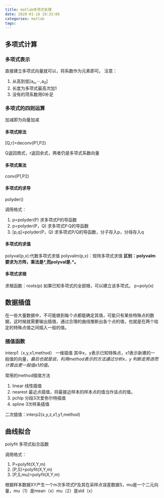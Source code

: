 ```yaml
---
title: matlab多项式处理
date: 2020-01-18 19:33:09
categories: matlab
tags:
---
```


## 多项式计算

### 多项式表示

直接建立多项式向量就可以，将系数作为元素即可。
注意：

1. 从高到低[a<sub>n</sub>,···,a<sub>0</sub>]
2. 长度为多项式最高次加1
3. 没有的项系数用0补足

### 多项式的四则运算

加减即为向量加减

#### 多项式除法

[Q,r]=deconv(P1,P2)

Q返回商式，r返回余式，两者仍是多项式系数向量

#### 多项式乘法

conv(P1,P2)

#### 多项式的求导

polyder()

调用格式：

1. p=polyder(P)  求多项式P的导函数
2. p=polyder(P，Q)  求多项式P·Q的导函数
3. [p,q]=polyder(P，Q)  求多项式P/Q的导函数，分子存入p，分母存入q

#### 多项式的求值

polyval(p,x):代数多项式求值
polyvalm(p,x)：矩阵多项式求值
**区别：polyvalm要求为方阵，乘法是\*,而polyval是.\*。**

#### 多项式求根

求根函数：roots(p)
如果已知多项式的全部根，可以建立该多项式。
p=poly(x)

## 数据插值

在一些大量数据中，不可能做到每个点都能确定其值，可能只有某些特殊点的数据，这时候就需要输出插值，通过合理的曲线推断出各个点的值，也就是在两个给定的特殊点值之间插入一般的值。

### 插值函数

interp1（x,y,x1,method）   一维插值
其中x，y表示已知特殊点，x1表示新建的一般值的向量，*最后也就是说，利用method表示的方法通过分析x，y 判断走势进而计算出更一般值x1的值。*

常用的method插值方法

1. linear 线性插值
2. nearest 最近点插值，将最接近样本的样本点的值当作该点的值。
3. pchip 分段3次爱弥尔特插值
4. spline 3次样条插值

二次插值：interp2(x,y,z,x1,y1,method)

## 曲线拟合

polyfit 多项式拟合函数

调用格式：

1. P=polyfit(X,Y,m)
2. [P,S]=polyfit(X,Y,m)
3. [P,S,mu]=polyfit(X,Y,m)

根据样本数据XY产生一个m次多项式P及其在采样点误差数据S，mu是一个二元向量，mu（1）是mean（x）mu（2）是std（x）

